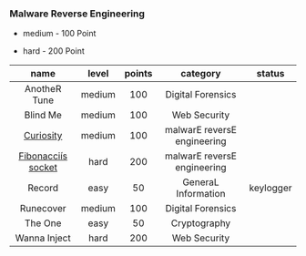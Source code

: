 ### Malware Reverse Engineering

 - medium - 100 Point

 - hard - 200 Point



| name | level | points | category | status |
|:-:|:-:|:-:|:-:|:-:|
| AnotheR Tune  | medium | 100 | Digital Forensics |
| Blind Me  | medium | 100 | Web Security |
| [Curiosity](https://github.com/islamgab/final-ctf-egy-2019/tree/master/Curiosity)  | medium | 100 | malwarE reversE engineering |
| [Fibonacciís socket](https://github.com/islamgab/final-ctf-egy-2019/tree/master/Fibonacci%C3%ADs%20socket)  | hard | 200 | malwarE reversE engineering |
| Record  | easy | 50 | GeneraL Information | keylogger |
| Runecover  | medium | 100 | Digital Forensics |
| The One  | easy | 50 | Cryptography |
| Wanna Inject  | hard | 200 | Web Security |
